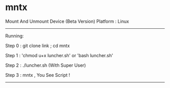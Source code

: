 # mntx

Mount And Unmount Device (Beta Version)
Platform : Linux
____________________________________________________
Running:

Step 0 : git clone link ; cd mntx

Step 1 : 'chmod u+x luncher.sh' or 'bash luncher.sh'

Step 2 : ./luncher.sh (With Super User)

Step 3 : mntx , You See Script !
____________________________________________________
